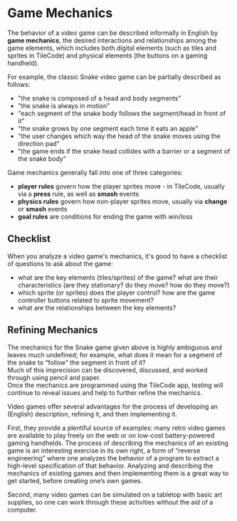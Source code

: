 # Game Mechanics

The behavior of a video game can be described informally in English by **game mechanics**, 
the desired interactions and relationships among the game elements, which includes both 
digital elements (such as tiles and sprites in TileCode) and physical elements 
(the buttons on a gaming handheld). 

For example, the classic Snake video game can be partially described as follows:
- "the snake is composed of a head and body segments"
- "the snake is always in motion"
- "each segment of the snake body follows the segment/head in front of it" 
- "the snake grows by one segment each time it eats an apple"
- "the user changes which way the head of the snake moves using the direction pad"
- "the game ends if the snake head collides with a barrier or a segment of the snake body"

Game mechanics generally fall into one of three categories:
- **player rules** govern how the player sprites move - in TileCode, usually via a **press** rule, as well as **smash** events
- **physics rules** govern how non-player sprites move, usually via **change** or **smash** events
- **goal rules** are conditions for ending the game with win/loss

## Checklist

When you analyze a video game's mechanics, it's good to have a checklist of questions
to ask about the game:
- what are the key elements (tiles/sprites) of the game? what are their characteristics (are they stationary? do they move? how do they move?)
- which sprite (or sprites) does the player control? how are the game controller buttons related to sprite movement?
- what are the relationships between the key elements? 

## Refining Mechanics

The mechanics for the Snake game given above is highly ambiguous and leaves much undefined; 
for example, what does it mean for a segment of the snake to “follow” the segment in front of it?  
Much of this imprecision can be discovered, discussed, and worked through using pencil and paper.  
Once the mechanics are programmed using the TileCode app, testing will continue to reveal
issues and help to further refine the mechanics.

Video games offer several advantages for the process of developing an (English) description, 
refining it, and then implementing it.  

First, they provide a plentiful source of examples: many retro video games are available to 
play freely on the web or on low-cost battery-powered gaming handhelds.  The process of 
describing the mechanics of an existing game is an interesting exercise in its own right, 
a form of “reverse engineering” where one analyzes the behavior of a program to extract
a high-level specification of that behavior. Analyzing and describing the mechanics of 
existing games and then implementing them is a great way to get started, before creating 
one’s own games. 

Second, many video games can be simulated on a tabletop with basic art supplies, 
so one can work through these activities without the aid of a computer.
